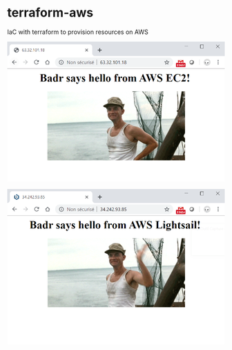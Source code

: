# terraform-aws
IaC with terraform to provision resources on AWS

![screenshot](web-page-ec2.PNG)

![screenshot](web-page-ls.PNG)
